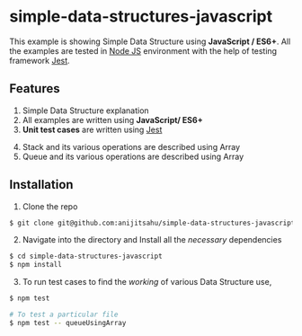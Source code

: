 # simple-data-structures-javascript

This example is showing Simple Data Structure using **JavaScript / ES6+**. All the examples are tested in [Node JS](https://nodejs.org/en/docs/guides/) environment with the help of testing framework [Jest](https://jestjs.io/docs/getting-started).

## Features

1. Simple Data Structure explanation
2. All examples are written using **JavaScript/ ES6+**
3. **Unit test cases** are written using [Jest](https://jestjs.io/docs/getting-started)

<ol start=4>
<li> Stack and its various operations are described using Array</li>
<li> Queue and its various operations are described using Array</li>

</ol>

## Installation

1. Clone the repo

```bash
$ git clone git@github.com:anijitsahu/simple-data-structures-javascript.git
```

2. Navigate into the directory and Install all the _necessary_ dependencies

```bash
$ cd simple-data-structures-javascript
$ npm install
```

3. To run test cases to find the _working_ of various Data Structure use,

```bash
$ npm test

# To test a particular file
$ npm test -- queueUsingArray
```
